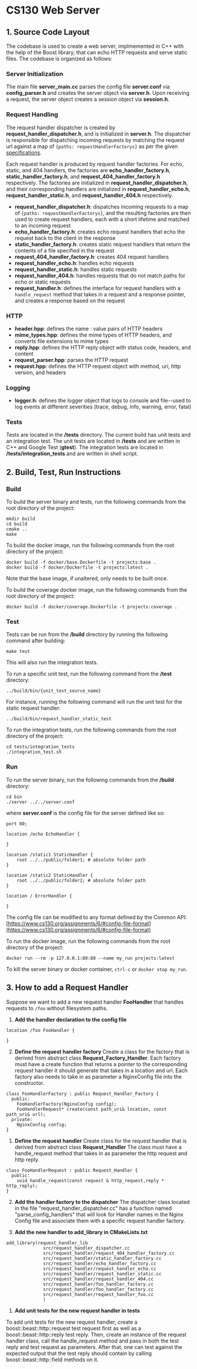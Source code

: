 # CS130 Web Server

## 1. Source Code Layout

The codebase is used to create a web server, implmemented in C++ with the help of the Boost library, that can echo HTTP requests and serve static files. The codebase is organized as follows:

### Server Initialization
The main file **server_main.cc** parses the config file **server.conf** via **config_parser.h** and creates the server object via **server.h**. Upon receiving a request, the server object creates a session object via **session.h**.

### Request Handling
The request handler dispatcher is created by **request_handler_dispatcher.h**, and is initialized in **server.h**. The dispatcher is responsible for dispatching incoming requests by matching the request url against a map of ```{paths: requestHandlerFactorys}``` as per the given [specifications](https://www.cs130.org/assignments/6/#dispatching).

Each request handler is produced by request handler factories. For echo, static, and 404 handlers, the factories are **echo_handler_factory.h**, **static_handler_factory.h**, and **request_404_handler_factory.h** respectively. The factories are initialized in **request_handler_dispatcher.h**, and their corresponding handlers are initialized in **request_handler_echo.h**, **request_handler_static.h**, and **request_handler_404.h** respectively.

- **request_handler_dispatcher.h**: dispatches incoming requests to a map of ```{paths: requestHandlerFactorys}```, and the resulting factories are then used to create request handlers, each with a short lifetime and matched to an incoming request
- **echo_handler_factory.h**: creates echo request handlers that echo the request back to the client in the response
- **static_handler_factory.h**: creates static request handlers that return the contents of a file specified in the request
- **request_404_handler_factory.h**: creates 404 request handlers
- **request_handler_echo.h**: handles echo requests
- **request_handler_static.h**: handles static requests
- **request_handler_404.h**: handles requests that do not match paths for echo or static requests
- **request_handler.h**: defines the interface for request handlers with a ```handle_request``` method that takes in a request and a response pointer, and creates a response based on the request

### HTTP
- **header.hpp**: defines the name : value pairs of HTTP headers
- **mime_types.hpp**: defines the mime types of HTTP headers, and converts file extensions to mime types
- **reply.hpp**: defines the HTTP reply object with status code, headers, and content
- **request_parser.hpp**: parses the HTTP request
- **request.hpp**: defines the HTTP request object with method, uri, http version, and headers

### Logging
- **logger.h**: defines the logger object that logs to console and file--used to log events at different severities (trace, debug, info, warning, error, fatal)

### Tests
Tests are located in the **/tests** directory. The current build has unit tests and an integration test. The unit tests are located in **/tests** and are written in C++ and Google Test (**gtest**). The integration tests are located in **/tests/integration_tests** and are written in shell script.

## 2. Build, Test, Run Instructions
### Build
To build the server binary and tests, run the following commands from the root directory of the project:
```
mkdir build
cd build
cmake ..
make
```

To build the docker image, run the following commands from the root directory of the project:
```
docker build -f docker/base.Dockerfile -t projects:base .
docker build -f docker/Dockerfile -t projects:latest .
```

Note that the base image, if unaltered, only needs to be built once.

To build the coverage docker image, run the following commands from the root directory of the project:
```
docker build -f docker/coverage.Dockerfile -t projects:coverage .
```

### Test
Tests can be run from the **/build** directory by running the following command after building:
```
make test
```
This will also run the integration tests.

To run a specific unit test, run the following command from the **/test** directory:
```
../build/bin/{unit_test_source_name}
```

For instance, running the following command will run the unit test for the static request handler:
```
../build/bin/request_handler_static_test
```

To run the integration tests, run the following commands from the root directory of the project:
```
cd tests/integration_tests
./integration_test.sh
```

### Run
To run the server binary, run the following commands from the **/build** directory:
```
cd bin
./server ../../server.conf
```
where **server.conf** is the config file for the server defined like so:
```
port 80;

location /echo EchoHandler {

}

location /static1 StaticHandler {    
    root ../../public/folder1; # absolute folder path
}

location /static2 StaticHandler {
    root ../../public/folder2; # absolute folder path
}

location / ErrorHandler {

}
```
The config file can be modified to any format defined by the Common API: [https://www.cs130.org/assignments/6/#config-file-format](https://www.cs130.org/assignments/6/#config-file-format)

To run the docker image, run the following commands from the root directory of the project:
```
docker run --rm -p 127.0.0.1:80:80 --name my_run projects:latest
```

To kill the server binary or docker container, ```ctrl-c``` or ```docker stop my_run```.

## 3. How to add a Request Handler
Suppose we want to add a new request handler **FooHandler** that handles requests to ```/foo``` without filesystem paths.

1. **Add the handler declaration to the config file**
  ```
  location /foo FooHandler {

  }
  ```

2. **Define the request handler factory**
Create a class for the factory that is derived from abstract class **Request_Factory_Handler**.
Each factory must have a create function that returns a pointer to the corresponding request handler it should generate that takes in a location and url.
Each factory also needs to take in as parameter a NginxConfig file into the constructor.

  ```
  class FooHandlerFactory : public Request_Handler_Factory {
    public:
      FooHandlerFactory(NginxConfig config);
      FooHandlerRequest* create(const path_uri& location, const path_uri& url);
    private:
      NginxConfig config;
  }
  ```


1. **Define the request handler**
Create class for the request handler that is derived from abstract class **Request_Handler**
The class must have a handle_request method that takes in as parameter the http request and http reply.
  ```
  class FooHandlerRequest : public Request_Handler {
    public:
      void handle_request(const request & http_request,reply * http_reply);
  }
  ```


2. **Add the handler factory to the dispatcher**
The dispatcher class located in the file "request_handler_dispatcher.cc" has a function named "parse_config_handlers" that will look for Handler names in the Nginx Config file and associate them with a specific request handler factory.



3. **Add the new handler to add_library in CMakeLists.txt**
  ```
  add_library(request_handler_lib 
                src/request_handler_dispatcher.cc
                src/request_handler/request_404_handler_factory.cc
                src/request_handler/static_handler_factory.cc
                src/request_handler/echo_handler_factory.cc
                src/request_handler/request_handler_echo.cc
                src/request_handler/request_handler_static.cc
                src/request_handler/request_handler_404.cc
                src/request_handler/foo_handler_factory.cc
                src/request_handler/foo_handler_factory.cc
                src/request_handler/request_handler_foo.cc
                )
  ```
1. **Add unit tests for the new request handler in tests**

To add unit tests for the new request handler, create a boost::beast::http::request test request first as well as a boost::beast::http::reply test reply. Then, create an instance of the request handler class, call the handle_request method and pass in both the test reply and test request as parameters. After that, one can test against the expected output that the test reply should contain by calling boost::beast::http::field methods on it.
